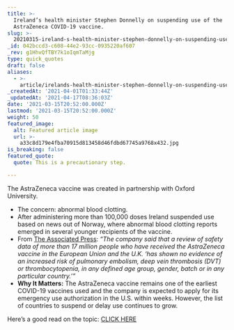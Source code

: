```yaml
---
title: >-
  Ireland’s health minister Stephen Donnelly on suspending use of the
  AstraZeneca COVID-19 vaccine.
slug: >-
  20210315-ireland-s-health-minister-stephen-donnelly-on-suspending-use-of-the-astrazeneca-covid-19
_id: 042bccd3-c608-44e2-93cc-0935220af607
_rev: g1HhvQfTBY7k1oIqmTaMjg
type: quick_quotes
draft: false
aliases:
  - >-
    article/irelands-health-minister-stephen-donnelly-on-suspending-use-of-the-astrazeneca-covid-19-vaccine/
_createdAt: '2021-04-01T01:33:44Z'
_updatedAt: '2021-04-17T08:36:03Z'
date: '2021-03-15T20:52:00.000Z'
lastmod: '2021-03-15T20:52:00.000Z'
weight: 50
featured_image:
  alt: Featured article image
  url: >-
    a33c8d179e4fba70915d813458d46fdbd67745a9768x432.jpg
is_breaking: false
featured_quote:
  quote: This is a precautionary step.

---
```

The AstraZeneca vaccine was created in partnership with Oxford University.

* The concern: abnormal blood clotting.
* After administering more than 100,000 doses Ireland suspended use based on news out of Norway, where abnormal blood clotting reports emerged in several younger recipients of the vaccine.
* From [The Associated Press](https://apnews.com/article/europe-coronavirus-vaccine-iceland-coronavirus-pandemic-ireland-b1e9e02b0b6335cc6b13ecc257dc68d3): _“The company said that a review of safety data of more than 17 million people who have received the AstraZeneca vaccine in the European Union and the U.K. ‘has shown no evidence of an increased risk of pulmonary embolism, deep vein thrombosis (DVT) or thrombocytopenia, in any defined age group, gender, batch or in any particular country.’”_
* **Why It Matters:** The AstraZeneca vaccine remains one of the earliest COVID-19 vaccines used and the company is expected to apply for its emergency use authorization in the U.S. within weeks. However, the list of countries to suspend or delay use continues to grow.

Here’s a good read on the topic: [CLICK HERE](https://www.npr.org/sections/coronavirus-live-updates/2021/03/14/976994771/ireland-joins-list-of-countries-pausing-use-of-astrazenecas-covid-19-vaccine)